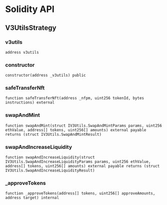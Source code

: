 # Solidity API

## V3UtilsStrategy

### v3utils

```solidity
address v3utils
```

### constructor

```solidity
constructor(address _v3utils) public
```

### safeTransferNft

```solidity
function safeTransferNft(address _nfpm, uint256 tokenId, bytes instructions) external
```

### swapAndMint

```solidity
function swapAndMint(struct IV3Utils.SwapAndMintParams params, uint256 ethValue, address[] tokens, uint256[] amounts) external payable returns (struct IV3Utils.SwapAndMintResult)
```

### swapAndIncreaseLiquidity

```solidity
function swapAndIncreaseLiquidity(struct IV3Utils.SwapAndIncreaseLiquidityParams params, uint256 ethValue, address[] tokens, uint256[] amounts) external payable returns (struct IV3Utils.SwapAndIncreaseLiquidityResult)
```

### _approveTokens

```solidity
function _approveTokens(address[] tokens, uint256[] approveAmounts, address target) internal
```


